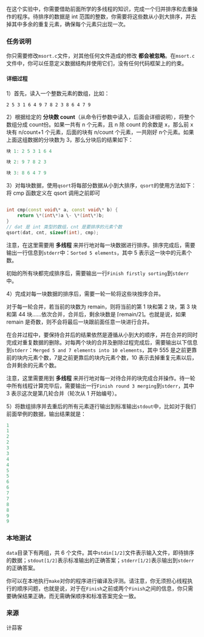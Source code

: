 在这个实验中，你需要借助前面所学的多线程的知识，完成一个归并排序和去重操作的程序。待排序的数据是 int 范围的整数，你需要将这些数从小到大排序，并去掉其中多余的重复元素，确保每个元素只出现一次。

### 任务说明

你只需要修改`msort.c`文件，对其他任何文件造成的修改 **都会被忽略**。在`msort.c`文件中，你可以任意定义数据结构并使用它们，没有任何代码框架上的约束。

#### 详细过程

1）首先，读入一个整数元素的数组，比如：
```
2 5 3 1 6 4 9 7 8 2 3 8 6 4 7 9
```
2）根据给定的 **分块数 count**（从命令行参数中读入，后面会详细说明），将整个数组分成 count份。如果一共有 n 个元素，且 n 除 count 的余数是 x，那么前 x 块有 n/count+1 个元素，后面的块有 n/count 个元素，一共刚好 n个元素。如果上面这组数据的分块数为 3，那么分块后的结果如下：

```cpp
块 1: 2 5 3 1 6 4

块 2: 9 7 8 2 3

块 3: 8 6 4 7 9
```

3）对每块数据，使用`qsort`将每部分数据从小到大排序，`qsort`的使用方法如下：
将 cmp 函数定义在 qsort 调用之前即可
```cpp

int cmp(const void\* a, const void\* b) {
    return \*(int\*)a \- \*(int\*)b;
}
// dat 是 int 类型的数组，cnt 是要排序的元素个数
qsort(dat, cnt, sizeof(int), cmp);
```
注意，在这里需要用 **多线程** 来并行地对每一块数据进行排序。排序完成后，需要输出一行信息到`stderr`中：`Sorted 5 elements`，其中 5 表示这一块中的元素个数。

初始的所有块都完成排序后，需要输出一行`Finish firstly sorting`到`stderr`中。

4）完成对每一块数据的排序后，需要一轮一轮将这些块按序合并。

对于每一轮合并，若当前的块数为 remain，则将当前的第 1 块和第 2 块，第 3 块和第 44 块……依次合并，合并后，剩余块数是 ⌈remain/2⌉。也就是说，如果 remain 是奇数，则不会将最后一块跟前面任意一块进行合并。

在合并过程中，要保持合并后的结果依然是遵循从小到大的顺序，并在合并的同时完成对重复数据的删除。对每两个块的合并及删除过程完成后，需要输出以下信息到`stderr`：`Merged 5 and 7 elements into 10 elements`，其中 555 是之前更靠前的块内元素个数，7是之前更靠后的块内元素个数，10 表示去掉重复元素以后，合并剩余的元素个数。

注意，这里需要用到 **多线程** 来并行地对每一对待合并的块完成合并操作。待一轮中所有线程计算完毕后，需要输出一行`Finish round 3 merging`到`stderr`，其中 3 表示这次是第几轮合并（轮次从 1 开始编号）。

5）将数组排序并去重后的所有元素逐行输出到标准输出`stdout`中，比如对于我们前面举例的数据，输出结果就是：

```cpp
1
1
2
2
3
3
4
4
5
5
6
6
7
7
8
8
9
9
```
### 本地测试

`data`目录下有两组，共 6 个文件。其中`stdin[1/2]`文件表示输入文件，即待排序的数据；`stdout[1/2]`表示标准输出的正确答案；`stderr[1/2]`表示输出到`stderr`的正确答案。

你可以在本地执行`make`对你的程序进行编译及评测。请注意，你无须担心线程执行的顺序问题，也就是说，对于在`Finish`之前或两个`Finish`之间的信息，你只需要确保结果正确，而无需确保顺序和标准答案完全一致。

### 来源 

计蒜客
